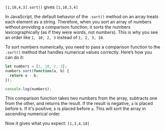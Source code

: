 
`[1,10,4,3].sort()` gives `[1,10,3,4]`


In JavaScript, the default behavior of the `.sort()` method on an array treats each element as a string. Therefore, when you sort an array of numbers without providing a comparison function, it sorts the numbers lexicographically (as if they were words, not numbers). This is why you see an order like `1, 10, 2, 3` instead of `1, 2, 3, 10`.

To sort numbers numerically, you need to pass a comparison function to the `.sort()` method that handles numerical values correctly. Here’s how you can do it:

```javascript
let numbers = [1, 10, 2, 3];
numbers.sort(function(a, b) {
  return a - b;
});

console.log(numbers);
```

This comparison function takes two numbers from the array, subtracts one from the other, and returns the result. If the result is negative, `a` is placed before `b`. If it's positive, `b` is placed before `a`. This will sort the array in ascending numerical order.

Now it gives what you expect:
`[1,3,4,10]`